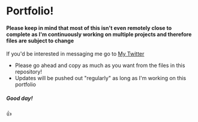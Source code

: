 # Portfolio!

#### Please keep in mind that most of this isn't even remotely close to complete as I'm continuously working on multiple projects and therefore files are subject to change

If you'd be interested in messaging me go to [My Twitter](https://twitter.com/n0ssral "Click Me!")

- Please go ahead and copy as much as you want from the files in this repository!
- Updates will be pushed out "regularly" as long as I'm working on this portfolio

##### Good day!
:+1: